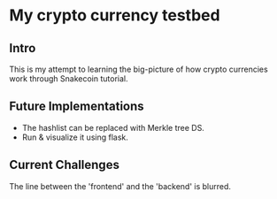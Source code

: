 # My crypto currency testbed
## Intro
This is my attempt to learning the big-picture of how crypto currencies work through Snakecoin tutorial.
## Future Implementations
* The hashlist can be replaced with Merkle tree DS.
* Run & visualize it using flask.
## Current Challenges
The line between the 'frontend' and the 'backend' is blurred.
